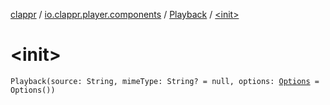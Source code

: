 [clappr](../../index.md) / [io.clappr.player.components](../index.md) / [Playback](index.md) / [&lt;init&gt;](.)

# &lt;init&gt;

`Playback(source: String, mimeType: String? = null, options: `[`Options`](../../io.clappr.player.base/-options/index.md)` = Options())`